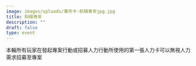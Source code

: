 ```yaml
---
image: images/uploads/事件卡-斜槓青年jpg.jpg
title: 斜槓靑年
description: ""
draft: false
type: event
---
```

本輪所有玩家在發起專案行動或招募人力行動所使用的第一張人力卡可以無視人力需求招募至專案